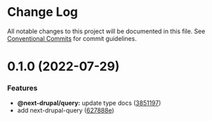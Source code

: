 # Change Log

All notable changes to this project will be documented in this file.
See [Conventional Commits](https://conventionalcommits.org) for commit guidelines.

# 0.1.0 (2022-07-29)


### Features

* **@next-drupal/query:** update type docs ([3851197](https://github.com/chapter-three/next-drupal/commit/3851197251d8240f7102f8781ce66ee815e3aa5f))
* add next-drupal-query ([627888e](https://github.com/chapter-three/next-drupal/commit/627888ec06138344893385c7b270f79d29822c1a))
